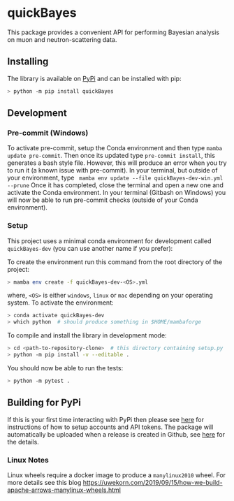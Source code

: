 # quickBayes

This package provides a convenient API
for performing Bayesian analysis
on muon and neutron-scattering data.

## Installing

The library is available on [PyPi](https://pypi.org/project/quickBayes/#description) and can be installed with pip:

```sh
> python -m pip install quickBayes
```

## Development

### Pre-commit (Windows)

To activate pre-commit, setup the Conda environment and then type ``mamba update pre-commit``.
Then once its updated type ``pre-commit install``, this generates a bash style file.
However, this will produce an error when you try to run it (a known issue with pre-commit).
In your terminal, but outside of your environment, type `` mamba env update --file quickBayes-dev-win.yml --prune``
Once it has completed, close the terminal and open a new one and activate the Conda environment.
In your terminal (Gitbash on Windows) you will now be able to run pre-commit checks (outside of your Conda environment).

### Setup


This project uses a minimal conda environment for development called `quickBayes-dev` (you can use another name if you prefer):

To create the environment run this command from the root directory of the project:

```sh
> mamba env create -f quickBayes-dev-<OS>.yml
```

where, ``<OS>`` is either `windows`, `linux` or `mac` depending on your operating system.
To activate the environment:

```sh
> conda activate quickBayes-dev
> which python  # should produce something in $HOME/mambaforge
```

To compile and install the library in development mode:

```sh
> cd <path-to-repository-clone>  # this directory containing setup.py
> python -m pip install -v --editable .
```

You should now be able to run the tests:

```sh
> python -m pytest .
```

## Building for PyPi

If this is your first time interacting with PyPi then please see [here](https://packaging.python.org/en/latest/tutorials/packaging-projects/#uploading-the-distribution-archives) for instructions of how to setup accounts and API tokens.
The package will automatically be uploaded when a release is created in Github, see [here](https://cibuildwheel.readthedocs.io/en/stable/options/) for the details.

### Linux Notes

Linux wheels require a docker image to produce a `manylinux2010` wheel. For more details see this blog <https://uwekorn.com/2019/09/15/how-we-build-apache-arrows-manylinux-wheels.html>
